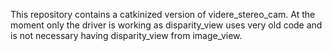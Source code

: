 This repository contains a catkinized version of videre_stereo_cam. At the moment only the driver is working as disparity_view uses very old code and is not necessary having disparity_view from image_view.


